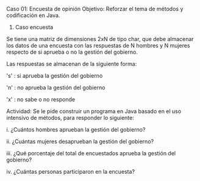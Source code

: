 Caso 01: Encuesta de opinión
Objetivo: Reforzar el tema de métodos y codificación en Java.


1. Caso encuesta

Se tiene una matriz de dimensiones 2xN de tipo char, que debe almacenar los datos de una encuesta con las respuestas de N hombres y N mujeres respecto de si aprueba o no la gestión del gobierno.

Las respuestas se almacenan de la siguiente forma:

's' : si aprueba la gestión del gobierno

'n' : no aprueba la gestión del gobierno

'x' : no sabe o no responde

Actividad: Se le pide construir un programa en Java basado en el uso intensivo de métodos, para responder lo siguiente:

i. ¿Cuántos hombres aprueban la gestión del gobierno?

ii. ¿Cuántas mujeres desaprueban la gestión del gobierno?

iii. ¿Qué porcentaje del total de encuestados aprueba la gestión del gobierno?

iv. ¿Cuántas personas participaron en la encuesta? 